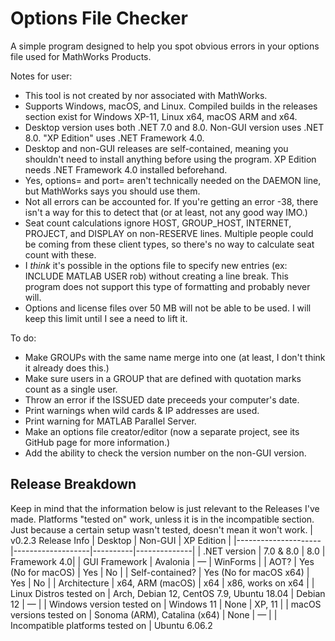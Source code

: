# Options File Checker
A simple program designed to help you spot obvious errors in your options file used for MathWorks Products.

Notes for user:
- This tool is not created by nor associated with MathWorks.
- Supports Windows, macOS, and Linux. Compiled builds in the releases section exist for Windows XP-11, Linux x64, macOS ARM and x64.
- Desktop version uses both .NET 7.0 and 8.0. Non-GUI version uses .NET 8.0. "XP Edition" uses .NET Framework 4.0.
- Desktop and non-GUI releases are self-contained, meaning you shouldn't need to install anything before using the program. XP Edition needs .NET Framework 4.0 installed beforehand.
- Yes, options= and port= aren't technically needed on the DAEMON line, but MathWorks says you should use them.
- Not all errors can be accounted for. If you're getting an error -38, there isn't a way for this to detect that (or at least, not any good way IMO.)
- Seat count calculations ignore HOST, GROUP_HOST, INTERNET, PROJECT, and DISPLAY on non-RESERVE lines. Multiple people could be coming from these client types, so there's no way to calculate seat count with these.
- I _think_ it's possible in the options file to specify new entries (ex: INCLUDE MATLAB USER rob) without creating a line break. This program does not support this type of formatting and probably never will.
- Options and license files over 50 MB will not be able to be used. I will keep this limit until I see a need to lift it.

To do:
- Make GROUPs with the same name merge into one (at least, I don't think it already does this.)
- Make sure users in a GROUP that are defined with quotation marks count as a single user.
- Throw an error if the ISSUED date preceeds your computer's date.
- Print warnings when wild cards & IP addresses are used.
- Print warning for MATLAB Parallel Server.
- Make an options file creator/editor (now a separate project, see its GitHub page for more information.)
- Add the ability to check the version number on the non-GUI version.

## Release Breakdown
Keep in mind that the information below is just relevant to the Releases I've made. Platforms "tested on" work, unless it is in the incompatible section. Just because a certain setup wasn't tested, doesn't mean it won't work.
| v0.2.3 Release Info | Desktop           | Non-GUI  | XP Edition   |
|---------------------|-------------------|----------|--------------|
| .NET version        | 7.0 & 8.0         | 8.0      | Framework 4.0|
| GUI Framework       | Avalonia          | —        | WinForms     |
| AOT?                | Yes (No for macOS)               | Yes      | No           |
| Self-contained?     | Yes (No for macOS x64)               | Yes      | No           |
| Architecture        | x64, ARM (macOS)  | x64      | x86, works on x64 |
| Linux Distros tested on | Arch, Debian 12, CentOS 7.9, Ubuntu 18.04 | Debian 12 | —      |
| Windows version tested on | Windows 11 | None     | XP, 11      |
| macOS versions tested on | Sonoma (ARM), Catalina (x64)       | None     | —            |
| Incompatible platforms tested on | Ubuntu 6.06.2
